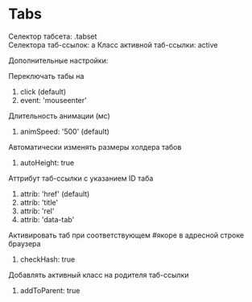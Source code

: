 # Tabs

Селектор табсета: .tabset<br>
Селектора таб-ссылок: a
Класс активной таб-ссылки: active

Дополнительные настройки:

Переключать табы на
1) click (default)
2) event: 'mouseenter'

Длительность анимации (мс)
1) animSpeed: '500' (default)
 
Автоматически изменять размеры холдера табов
 1) autoHeight: true
 
Аттрибут таб-ссылки c указанием ID таба
 1) attrib: 'href' (default)
 2) attrib: 'title'
 3) attrib: 'rel'
 4) attrib: 'data-tab'
         
Активировать таб при соответствующем #якоре в адресной строке браузера
 1) checkHash: true
 
Добавлять активный класс на родителя таб-ссылки
 1) addToParent: true
